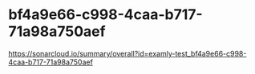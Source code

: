 # bf4a9e66-c998-4caa-b717-71a98a750aef
https://sonarcloud.io/summary/overall?id=examly-test_bf4a9e66-c998-4caa-b717-71a98a750aef
